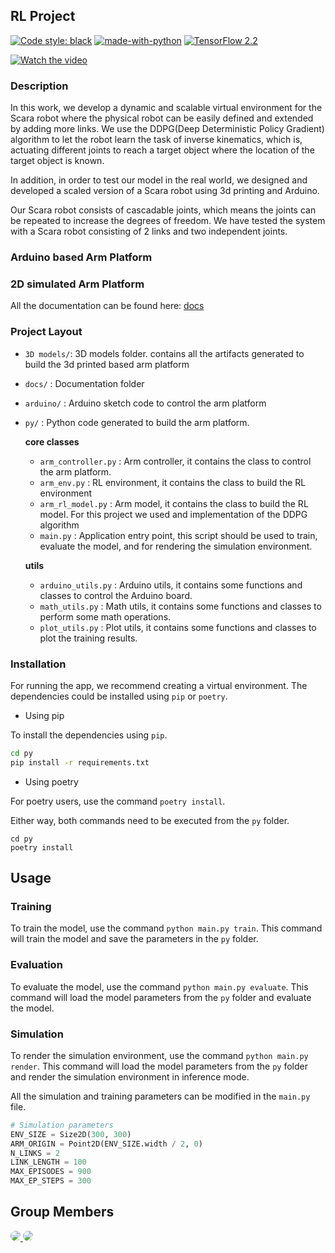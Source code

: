 ## RL Project

[![Code style: black](https://img.shields.io/badge/code%20style-black-000000.svg)](https://github.com/psf/black)
[![made-with-python](https://img.shields.io/badge/Made%20with-Python-1f425f.svg)](https://www.python.org/)
[![TensorFlow 2.2](https://img.shields.io/badge/TensorFlow-2.^-FF6F00?logo=tensorflow)](https://github.com/tensorflow/tensorflow/releases/tag/v2.2.0)


[![Watch the video](https://img.youtube.com/vi/vW3J3VzC5Ac/maxresdefault.jpg)](https://youtu.be/vW3J3VzC5Ac)

### Description

In this work, we develop a dynamic and scalable virtual environment for the Scara robot where the physical robot can be easily defined and extended by adding more links. We use the DDPG(Deep Deterministic Policy Gradient) algorithm to let the robot learn the task of inverse kinematics, which is, actuating different joints to reach a target object where the location of the target object is known.

In addition, in order to test our model in the real world, we designed and developed a scaled version of a Scara robot using 3d printing and Arduino.

Our Scara robot consists of cascadable joints, which means the joints can be repeated to increase the degrees of freedom. We have tested the system with a Scara robot consisting of 2 links and two independent joints.

### Arduino based Arm Platform


### 2D simulated Arm Platform


All the documentation can be found here: [docs](https://haruiz.github.io/rl-project)

### Project Layout

- `3D models/`: 3D models folder. contains all the artifacts generated to build the 3d printed based arm platform
- `docs/` : Documentation folder
- `arduino/` : Arduino sketch code to control the arm platform
- `py/` : Python code generated to build the arm platform.

    **core classes**

    - `arm_controller.py` : Arm controller, it contains the class to control the arm platform.
    - `arm_env.py` : RL environment, it contains the class to build the RL environment
    - `arm_rl_model.py` : Arm model, it contains the class to build the RL model. For this project we used and implementation of the DDPG algorithm
    - `main.py` : Application entry point, this script should be used to train, evaluate the model, and  for rendering the simulation environment.
    
    **utils**

    - `arduino_utils.py` : Arduino utils, it contains some functions and classes to control the Arduino board.
    - `math_utils.py` : Math utils, it contains some functions and classes to perform some math operations.
    - `plot_utils.py` : Plot utils, it contains some functions and classes to plot the training results.

### Installation

For running the app, we recommend creating a virtual environment. The dependencies could be installed using `pip` or `poetry`.

- Using pip

To install the dependencies using `pip`.

```bash
cd py
pip install -r requirements.txt
```

- Using poetry

For poetry users, use the command `poetry install`. 

Either way, both commands need to be executed from the `py` folder.

```
cd py
poetry install
```

## Usage

### Training

To train the model, use the command `python main.py train`. This command will train the model and save the parameters in the `py` folder.

### Evaluation

To evaluate the model, use the command `python main.py evaluate`. This command will load the model parameters from the `py` folder and evaluate the model.

### Simulation

To render the simulation environment, use the command `python main.py render`. This command will load the model parameters from the `py` folder and render the simulation environment in inference mode.

All the simulation and training parameters can be modified in the `main.py` file.

```python
# Simulation parameters
ENV_SIZE = Size2D(300, 300)
ARM_ORIGIN = Point2D(ENV_SIZE.width / 2, 0)
N_LINKS = 2
LINK_LENGTH = 100
MAX_EPISODES = 900
MAX_EP_STEPS = 300
```

## Group Members

<a href="https://github.com/abulalarabi">
  <img src = "https://github.com/abulalarabi.png?size=50" target="_blank" style="border-radius: 50%;" />
</a>
<a href="https://github.com/haruiz" >
  <img src = "https://github.com/haruiz.png?size=50" target="_blank" style="border-radius: 50%;"/>
</a>


